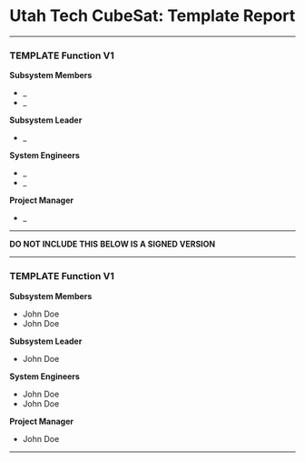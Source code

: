 # Utah Tech CubeSat: Template Report
---
### TEMPLATE Function V1
**Subsystem Members**
* _
* _

**Subsystem Leader**
* _

**System Engineers**
* _
* _

**Project Manager**
* _
---

**DO NOT INCLUDE THIS**
**BELOW IS A SIGNED VERSION**

---
### TEMPLATE Function V1
**Subsystem Members**
* John Doe
* John Doe

**Subsystem Leader**
* John Doe

**System Engineers**
* John Doe
* John Doe

**Project Manager**
* John Doe
---